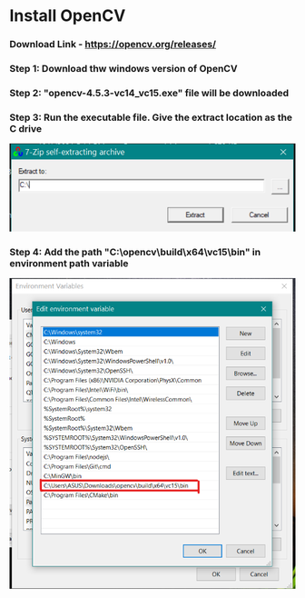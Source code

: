 # Install OpenCV

### Download Link - https://opencv.org/releases/ <br>

### Step 1: Download thw windows version of OpenCV <br>

### Step 2: "opencv-4.5.3-vc14_vc15.exe" file will be downloaded <br>

### Step 3: Run the executable file. Give the extract location as the C drive <br>
![OpenCv Install](OpenCvInstall.png)

### Step 4: Add the path "C:\opencv\build\x64\vc15\bin" in environment path variable <br>
![Path Entry](PathVariable.png)
